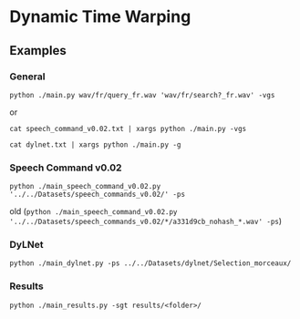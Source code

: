 # Dynamic Time Warping

## Examples

### General

`python ./main.py wav/fr/query_fr.wav 'wav/fr/search?_fr.wav' -vgs`

or

`cat speech_command_v0.02.txt | xargs python ./main.py -vgs`

`cat dylnet.txt | xargs python ./main.py -g`



### Speech Command v0.02

`python ./main_speech_command_v0.02.py '../../Datasets/speech_commands_v0.02/' -ps`

old (`python ./main_speech_command_v0.02.py '../../Datasets/speech_commands_v0.02/*/a331d9cb_nohash_*.wav' -ps`)



### DyLNet

`python ./main_dylnet.py -ps ../../Datasets/dylnet/Selection_morceaux/`



### Results

`python ./main_results.py -sgt results/<folder>/`
